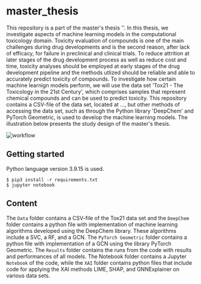 # master_thesis



This repository is a part of the master's thesis ''. In this thesis, we investigate aspects of machine learning models in the computational toxicology domain. Toxicity evaluation of compounds is one of the main challenges during drug developments and is the second reason, after lack of efficacy, for failure in preclinical and clinical trials. To reduce attrition at later stages of the drug development process as well as reduce cost and time, toxicity analyses should be employed at early stages of the drug development pipeline and the methods utlized should be reliable and able to accurately predict toxicity of compounds. To investigate how certain machine learnign models perform, we will use the data set 'Tox21 - The Toxicology in the 21st Century', which comprises samples that represent chemical compounds and can be used to predict toxicity. This repository contains a CSV-file of the data set, located at ..., but other methods of accessing the data set, such as through the Python library 'DeepChem' and PyTorch Geometric, is used to develop the machine learning models. The illustration below presents the study design of the master's thesis.



![workflow](https://user-images.githubusercontent.com/62059573/202899885-7ac6b7b3-6791-423f-a312-0f9bd9b7a3f3.png)


## Getting started

Python language version 3.9.15 is used. 

```
$ pip3 install -r requirements.txt
$ jupyter notebook
```

## Content

The `Data` folder contains a CSV-file of the Tox21 data set and the `DeepChem` folder contains a python file with implementation of machine learning algorithms developed using the DeepChem library. These algorithms include a SVC, a RF, and a GCN. The `PyTorch Geometric` folder contains a python file with implementation of a GCN using the library PyTorch Geometric. The `Results` folder contains the runs from the code with results and performances of all models. The Notebook folder contains a Jupyter `Notebook` of the code, while the `XAI` folder contains python files that include code for applying the XAI methods LIME, SHAP, and GNNExplainer on various data sets.
    
